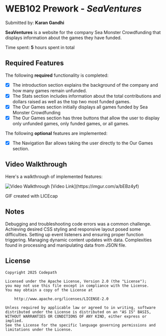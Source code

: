 # WEB102 Prework - *SeaVentures*

Submitted by: **Karan Gandhi**

**SeaVentures** is a website for the company Sea Monster Crowdfunding that displays information about the games they have funded.

Time spent: **5** hours spent in total

## Required Features

The following **required** functionality is completed:

* [x] The introduction section explains the background of the company and how many games remain unfunded.
* [x] The Stats section includes information about the total contributions and dollars raised as well as the top two most funded games.
* [x] The Our Games section initially displays all games funded by Sea Monster Crowdfunding
* [x] The Our Games section has three buttons that allow the user to display only unfunded games, only funded games, or all games.

The following **optional** features are implemented:

* [x] The Navigation Bar allows taking the user directly to the Our Games section.

## Video Walkthrough

Here's a walkthrough of implemented features:

<img src='https://imgur.com/a/bEBz4yf' title='Video Walkthrough' width='' alt='Video Walkthrough' />
[Video Link](https://imgur.com/a/bEBz4yf)


<!-- Replace this with whatever GIF tool you used! -->
GIF created with LICEcap  
<!-- Recommended tools:
[Kap](https://getkap.co/) for macOS
[ScreenToGif](https://www.screentogif.com/) for Windows
[peek](https://github.com/phw/peek) for Linux. -->

## Notes

Debugging and troubleshooting code errors was a common challenge.
Achieving desired CSS styling and responsive layout posed some difficulties.
Setting up event listeners and ensuring proper function triggering.
Managing dynamic content updates with data.
Complexities found in processing and manipulating data from JSON file.

## License

    Copyright 2025 Codepath

    Licensed under the Apache License, Version 2.0 (the "License");
    you may not use this file except in compliance with the License.
    You may obtain a copy of the License at

        http://www.apache.org/licenses/LICENSE-2.0

    Unless required by applicable law or agreed to in writing, software
    distributed under the License is distributed on an "AS IS" BASIS,
    WITHOUT WARRANTIES OR CONDITIONS OF ANY KIND, either express or implied.
    See the License for the specific language governing permissions and
    limitations under the License.
